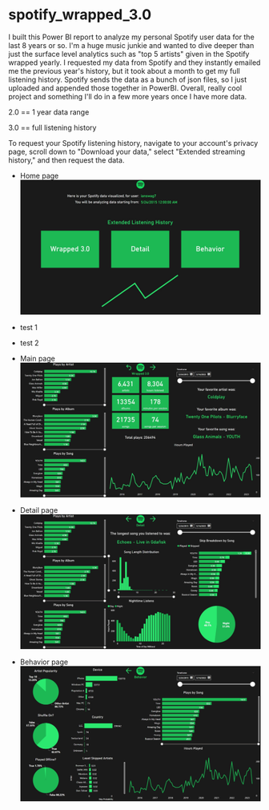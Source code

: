 # spotify_wrapped_3.0
I built this Power BI report to analyze my personal Spotify user data for the last 8 years or so. I'm a huge music junkie and wanted to dive deeper than just the surface level analytics such as "top 5 artists" given in the Spotify wrapped yearly. I requested my data from Spotify and they instantly emailed me the previous year's history, but it took about a month to get my full listening history. Spotify sends the data as a bunch of json files, so I just uploaded and appended those together in PowerBI. Overall, really cool project and something I'll do in a few more years once I have more data.

2.0 == 1 year data range

3.0 == full listening history

To request your Spotify listening history, navigate to your account's privacy page, scroll down to "Download your data," select "Extended streaming history," and then request the data.

- Home page<br />
<img src="images/home.jpg" alt="Home" width="800"><br />
- test 1
- test 2

- Main page<br />
<img src="images/wrapped.jpg" alt="Example Image 2" width="800"><br />
- Detail page<br />
<img src="images/detail.jpg" alt="Example Image 2" width="800"><br />
- Behavior page<br />
<img src="images/behavior.jpg" alt="Example Image 2" width="800"><br />